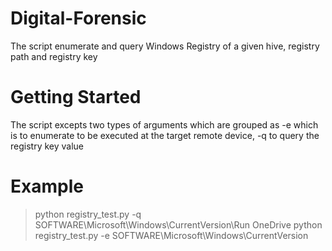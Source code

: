 # Digital-Forensic
The script enumerate and query Windows Registry of a given hive, registry path and registry key

# Getting Started

The script excepts two types of arguments which are grouped as -e which is to enumerate to be executed at the target remote device, -q to query the registry key value

# Example
>python registry_test.py -q SOFTWARE\Microsoft\Windows\CurrentVersion\Run OneDrive
>python registry_test.py -e SOFTWARE\Microsoft\Windows\CurrentVersion
